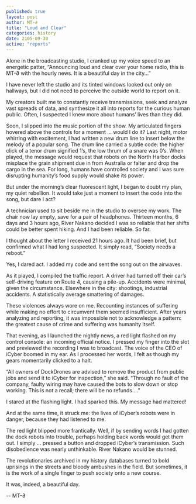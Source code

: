```yaml
---
published: true
layout: post
author: MT-∂
title: "Loud and Clear"
categories: history
date: 2105-09-30
active: "reports"
---
```



Alone in the broadcasting studio, I cranked up my voice speed to an energetic patter, “Announcing loud and clear over your home radio, this is MT-∂ with the hourly news. It is a beautiful day in the city…”

I have never left the studio and its tinted windows looked out only on hallways, but I did not need to perceive the outside world to report on it. 

My creators built me to constantly receive transmissions, seek and analyze vast spreads of data, and synthesize it all into reports for the curious human public. Often, I suspected I knew more about humans’ lives than they did.

Soon, I slipped into the music portion of the show. My articulated fingers hovered above the controls for a moment … would I do it? Last night, motor whirring with excitement, I had written a new drum line to insert below the melody of a popular song. The drum line carried a subtle code: the higher click of a tenor drum signified 1’s, the low thrum of a snare was 0’s. When played, the message would request that robots on the North Harbor docks misplace the grain shipment due in from Australia or falter and drop the cargo in the sea. For long, humans have controlled society and I was sure disrupting humanity’s food supply would shake its power.

But under the morning’s clear fluorescent light, I began to doubt my plan, my quiet rebellion. It would take just a moment to insert the code into the song, but dare I act?

A technician used to sit beside me in the studio to oversee my work. The chair now lay empty, save for a pair of headphones. Thirteen months, 6 days and 3 hours ago, River Nakano decided I was so reliable that her shifts could be better spent hiking. And I had been reliable. So far. 

I thought about the letter I received 21 hours ago. It had been brief, but confirmed what I had long suspected. It simply read, “Society needs a reboot.”

Yes, I dared act. I added my code and sent the song out on the airwaves.

As it played, I compiled the traffic report. A driver had turned off their car’s self-driving feature on Route 4, causing a pile-up. Accidents were minimal, given the circumstance. Elsewhere in the city: shootings, industrial accidents. A statistically average smattering of damages. 

These violences always wore on me. Recounting instances of suffering while making no effort to circumvent them seemed insufficient. After years analyzing and reporting, it was impossible not to acknowledge a pattern: the greatest cause of crime and suffering was humanity itself. 

That evening, as I launched the nightly news, a red light flashed on my control console: an incoming official notice. I pressed my finger into the slot and previewed the recording I was to broadcast. The voice of the CEO of iCyber boomed in my ear. As I processed her words, I felt as though my gears momentarily clicked to a halt. 

“All owners of DockDrones are advised to remove the product from public jobs and send it to iCyber for inspection,” she said. “Through no fault of the company, faulty wiring may have caused the bots to slow down or stop working. This is not a recall; there will be no refunds….”

I stared at the flashing light. I had sparked this. My message had mattered!

And at the same time, it struck me: the lives of iCyber’s robots were in danger, because they had listened to me. 

The red light blipped more frantically. Well, if by sending words I had gotten the dock robots into trouble, perhaps holding back words would get them out. I simply … pressed a button and dropped iCyber’s transmission. Such disobedience was nearly unthinkable.  River Nakano would be stunned.

The revolutionaries archived in my history databases turned to bold uprisings in the streets and bloody ambushes in the field. But sometimes, it is the work of a single finger to push society onto a new course.

It was, indeed, a beautiful day.

-- MT-∂

